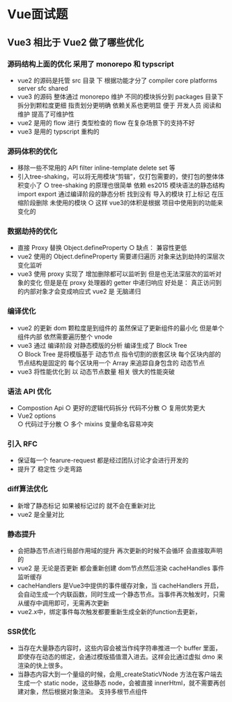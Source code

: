 # Vue面试题

## Vue3 相比于 Vue2 做了哪些优化

### 源码结构上面的优化  采用了  monorepo 和 typscript

* vue2 的源码是托管 src 目录 下  根据功能才分了  compiler  core  platforms  server  sfc  shared
* vue3 的源码 整体通过 monorepo 维护 不同的模块拆分到 packages 目录下 拆分到颗粒度更细 指责划分更明确 依赖关系也更明显 便于 开发人员 阅读和维护 提高了可维护性
* vue2 是用的  flow 进行 类型检查的  flow  在复杂场景下的支持不好
* vue3 是用的 typscript 重构的

### 源码体积的优化

* 移除一些不常用的 API filter inline-template delete  set 等
* 引入tree-shaking，可以将无用模块“剪辑”，仅打包需要的，使打包的整体体积变小了
  ○ tree-shaking 的原理也很简单 依赖 es2015 模块语法的静态结构  import  export 通过编译阶段的静态分析 找到没有 导入的模块 打上标记  在压缩阶段删除 未使用的模块
  ○ 这样 vue3的体积是根据 项目中使用到的功能来变化的

### 数据劫持的优化

* 直接 Proxy 替换 Object.defineProperty
  ○ 缺点：  兼容性更低
* vue2 使用的 Object.defineProperty 需要递归遍历 对象来达到劫持的深层次变化监听
* vue3 使用 proxy 实现了 增加删除都可以监听到  但是也无法深层次的监听对象的变化 但是是在 proxy 处理器的 getter 中递归响应   好处是： 真正访问到的内部对象才会变成响应式   vue2 是 无脑递归

### 编译优化

* vue2 的更新 dom  颗粒度是到组件的   虽然保证了更新组件的最小化 但是单个组件内部 依然需要遍历整个 vnode
* vue3 通过 编译阶段 对静态模版的分析 编译生成了  Block Tree  
  ○ Block Tree 是将模版基于 动态节点 指令切割的嵌套区块 每个区块内部的节点结构是固定的 每个区块用一个 Array 来追踪自身包含的 动态节点
* vue3 将性能优化到 以 动态节点数量 相关  很大的性能突破

### 语法 API 优化

* Compostion  Api
  ○ 更好的逻辑代码拆分  代码不分散
  ○ 复用优势更大
* Vue2 options  
  ○ 代码过于分散
  ○ 多个 mixins 变量命名容易冲突

### 引入 RFC

* 保证每一个 fearure-request 都是经过团队讨论才会进行开发的
* 提升了 稳定性 少走弯路

### diff算法优化

* 新增了静态标记 如果被标记过的 就不会在重新对比
* vue2 是全量对比

### 静态提升

* 会把静态节点进行局部作用域的提升  再次更新的时候不会循环 会直接取声明的
* vue2 是 无论是否更新 都会重新创建 dom节点然后渲染
 cacheHandles 事件监听缓存
* cacheHandlers 是Vue3中提供的事件缓存对象，当 cacheHandlers 开启，会自动生成一个内联函数，同时生成一个静态节点。当事件再次触发时，只需从缓存中调用即可，无需再次更新
* vue2.x中，绑定事件每次触发都要重新生成全新的function去更新，

### SSR优化

* 当存在大量静态内容时，这些内容会被当作纯字符串推进一个 buffer 里面，即使存在动态的绑定，会通过模版插值潜入进去。这样会比通过虚拟 dmo 来渲染的快上很多。
* 当静态内容大到一个量级的时候，会用_createStaticVNode 方法在客户端去生成一个 static node，这些静态 node，会被直接 innerHtml，就不需要再创建对象，然后根据对象渲染。
支持多根节点组件

